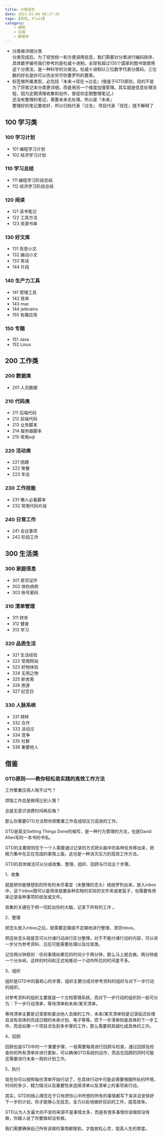 ```yaml
---
title: 分类规范
date: 2021-01-09 08:17:39
tags: [规范, Fluid]
category:
    - 编程
    - 后端
    - 数据库
---
```


- 分类做详细分类   
分类完成后，为了视觉统一和方便调用信息，我们需要对分类进行编码排序，具体数字编号我们参考的是杜威十进制。全球有超过135个国家的图书馆使用这个分类法，是一种科学的分类法。杜威十进制以三位数字代表分类码，三位数的好处是你可以完全穷尽你要罗列的要素。  
- 标签做所属类型，必包括『未来->现在->过去』(借鉴于GTD原则，目的不是为了将笔记本分类更详细，而是用另一个维度加强管理。其实就是信息处理流程，因为定期清理收集和创作，督促你定期整理笔记。)   
还没有整理的笔记，需要未来去处理，所以是『未来』  
整理好的笔记要收好，所以归档代表『过去』
项目代表『现在』就不解释了  

## 100 学习类
### 100 学习计划
- 101 编程学习计划
- 102 经济学习计划
### 110 学习总结
- 111 编程学习阶段总结
- 112 经济学习阶段总结
### 120 阅读
- 121 读书笔记
- 122 工具方法
- 123 资源书单
### 130 好文库
- 131 哲思小文
- 132 煽动小文
- 133 笑话
- 144 片段
### 140 生产力工具
- 141 管理工具
- 142 效率
- 143 mac
- 144 jetbrains
- 155 有趣应用
### 150 专题
- 151 Java
- 152 Linux



## 200 工作类
### 200 数据类
- 201 人员数据
### 210 代码类
- 211 后端代码
- 212 前端代码
- 213 业务脚本
- 214 服务器脚本
- 215 常用sql
### 220 活动类
- 221 团建
- 222 聚餐
- 223 年会
### 230 工作技能
- 231 懒人必备脚本
- 232 常用代码片段
### 240 日常工作
- 241 会议事项
- 242 阶段工作

## 300 生活类
### 300 家庭信息
- 301 房贷证件
- 302 体检病例
- 303 账号密码
### 310 清单管理
- 311 财务
- 312 健身
- 313 学习
### 320 品质生活
- 321 生活经验
- 322 常用网站
- 323 好物体验
- 324 无用之物
- 325 断舍离
- 326 旅游
- 327 纪念日
### 330 人脉系统
- 331 榜样
- 332 合作
- 333 活动过
- 334 竞争
- 335 社群
- 336 重要他人













## 借鉴
### GTD原则——教你轻松易实践的高效工作方法
工作繁重压得人喘不过气？

烦恼工作总是做得比别人慢？

总是无意识浪费时间再后悔？

那么你需要GTD方法帮你把繁重工作变成轻压力高效的工作。

GTD是英文Getting Things Done的缩写，是一种行为管理的方法，也是David Allen写的一本书的书名。

GTD的主要原则在于一个人需要通过记录的方式把头脑中的各种任务移出来，把精力集中在正在完成的事情上面，这也是一种消灭压力的高效工作方法。

GTD的具体做法可以分成收集、整理、组织、回顾与行动五个步骤。

1、收集

就是把你能够想到的所有的未尽事宜（未整理的念头）统统罗列出来，放入inbox中，这个inbox既可以是用来放置各种实物的实际的文件夹或者篮子，也需要有用来记录各种事项的纸张或文件。

收集的关键在于把一切赶出你的大脑，记录下所有的工作 。

2、整理

把念头放入inbox之后，就需要定期或不定期地进行整理，清空inbox。

把这些念头按是否可以付诸行动进行区分整理，对于不能付诸行动的内容，可以进一步分为参考资料、日后可能需要处理以及垃圾类。

记住两分钟原则：任何事情如果花的时间少于两分钟，那么马上就去做。两分钟是一个分水岭，这样的时间和正式地推迟一个动作所花的时间差不多。

3、组织

组织是GTD中的最核心的步骤，组织主要分成对参考资料的组织与对下一步行动的组织。

对参考资料的组织主要就是一个文档管理系统，而对下一步行动的组织则一般可分为：下一步行动清单，等待清单和未来/某天清单。

等待清单主要是记录那些委派他人去做的工作，未来/某天清单则是记录延迟处理且没有具体的完成日期的未来计划、电子等等。而下一步清单则是具体的下一步工作，而且如果一个项目涉及到多步骤的工作，那么需要把其细化成具体的工作。

4、回顾

回顾也是GTD中的一个重要步骤，一般需要每周进行回顾与检查，通过回顾及检查你的所有清单并进行更新，可以确保GTD系统的运作，而且在回顾的同时可能还需要进行未来一周的计划工作。

5、执行

现在你可以按照每份清单开始行动了，在具体行动中可能会需要根据所处的环境，时间的多少，精力情况以及重要性来选择清单以及清单上的事项来行动。

其实，GTD的核心理念在于只有把你心中所想的所有的事情都写下来并且安排好下一步的计划，你才能够心无挂念，全力以赴地做好目前的工作，提高效率。

GTD认为人生最大的不安的来源不是事情太多，而是有很多事情你该做却没有做，你跟人说了你要做却没有做。

我们需要确保自己所有该做的事情都做到，才能放松心灵，提高人生的厚度。



























